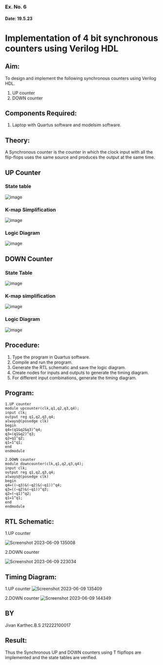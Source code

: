 ### Ex. No. 6
#### Date: 19.5.23
# Implementation of 4 bit synchronous counters using Verilog HDL
## Aim:
To design and implement the following synchronous counters using Verilog HDL.
1.	UP counter
2.	DOWN counter
## Components Required:
1.	Laptop with Quartus software and modelsim software.
## Theory:
A Synchronous counter is the counter in which the clock input with all the flip-flops uses the same source and produces the output at the same time.
## UP Counter
### State table
![image](https://github.com/rvinifa/Counter/assets/133735746/ede78598-89fd-4aeb-9d82-329e45d05f2a)

### K-map Simplification

   ![image](https://github.com/rvinifa/Counter/assets/133735746/21554263-611b-44a2-8f78-7b2220ef5a05)
   
### Logic Diagram
![image](https://github.com/rvinifa/Counter/assets/133735746/2ab715d3-f6d5-4cf6-8fda-8fa666518c0b)



## DOWN Counter
### State Table
 ![image](https://github.com/rvinifa/Counter/assets/133735746/5be9585c-11aa-47c3-beaf-0dca916750f2)

### K-map simplification
 ![image](https://github.com/rvinifa/Counter/assets/133735746/dde7bc60-3a4f-4fb7-811d-f420cb74bdef)

### Logic Diagram
 ![image](https://github.com/rvinifa/Counter/assets/133735746/64e2d7b7-1646-4ca7-bc6c-c7c10881223c)

## Procedure:
1.	Type the program in Quartus software.
2.	Compile and run the program.
3.	Generate the RTL schematic and save the logic diagram.
4.	Create nodes for inputs and outputs to generate the timing diagram.
5.	For different input combinations, generate the timing diagram.


## Program:
~~~
1.UP counter
module upcounter(clk,q1,q2,q3,q4);
input clk;
output reg q1,q2,q3,q4;
always@(posedge clk)
begin 
q4=(q1&q2&q3)^q4;
q3=(q1&q2)^q3;
q2=q1^q2;
q1=1^q1;
end
endmodule

2.DOWN counter
module downcounter(clk,q1,q2,q3,q4);
input clk;
output reg q1,q2,q3,q4;
always@(posedge clk)
begin 
q4=((~q3)&(~q2)&(~q1))^q4;
q3=((~q2)&(~q1))^q3;
q2=(~q1)^q2;
q1=1^q1;
end
endmodule 
~~~



## RTL Schematic:
1.UP counter

![Screenshot 2023-06-09 135008](https://github.com/Nandhakumar22008968/Counter/assets/129037794/8787d9a3-6f97-4271-af9c-39aac75735de)

2.DOWN counter

![Screenshot 2023-06-09 223034](https://github.com/Nandhakumar22008968/Counter/assets/129037794/a99d3e31-7666-42ed-8ca0-a5379b97d0a1)

## Timing Diagram:
1.UP counter
![Screenshot 2023-06-09 135409](https://github.com/Nandhakumar22008968/Counter/assets/129037794/ae93b627-a0ec-48c9-beb0-0b9edd367167)


2.DOWN counter
![Screenshot 2023-06-09 144349](https://github.com/Nandhakumar22008968/Counter/assets/129037794/f8a6b808-fe33-488d-9d18-d173394bbdfb)

## BY
  Jivan Karthec.B.S
  212222100017
  
## Result:
Thus the Synchronous UP and DOWN counters using T flipflops are implemented and the state tables are verified.

